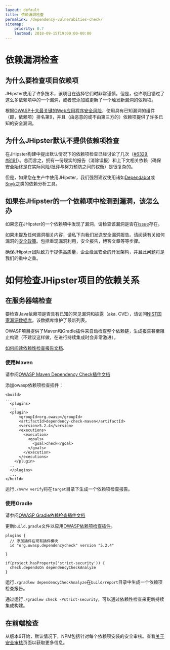 ```yaml
---
layout: default
title: 依赖漏洞检查
permalink: /dependency-vulnerabities-check/
sitemap:
    priority: 0.7
    lastmod: 2018-09-15T19:00:00-00:00
---
```


# <i class="fa fa-check-circle-o"></i> 依赖漏洞检查

## 为什么要检查项目依赖项

JHipster使用了许多技术，该项目在选择它们时非常谨慎。但是，也许项目错过了这么多依赖项中的一个漏洞，或者您添加或更新了一个触发新漏洞的依赖项。

根据[OWASP十大最关键的Web应用程序安全风险](https://www.owasp.org/index.php/Category:OWASP_Top_Ten_Project)，使用具有已知漏洞的组件（即，依赖项）排名第9，并且（由恶意的或不由第三方的）依赖项提供了许多已知的安全漏洞。

## 为什么JHipster默认不提供依赖项检查

在JHipster构建中提出默认情况下的依赖项检查已经讨论了几次（[#6329](https://github.com/jhipster/generator-jhipster/issues/6329), [#8191](https://github.com/jhipster/generator-jhipster/issues/8191)）。总而言之，拥有一份现实的报告（消除误报）和上下文相关依赖（确保安全始终是在实际风险/批评与努力预防之间的权衡）是很复杂的。

但是，如果您在生产中使用JHipster，我们强烈建议使用诸如[Dependabot](https://dependabot.com/)或[Snyk](https://snyk.io/)之类的依赖分析工具。

## 如果在JHipster的一个依赖项中检测到漏洞，该怎么办

如果您在JHipster的一个依赖项中发现了漏洞，请检查该漏洞是否在[issue](https://github.com/jhipster/generator-jhipster/issues)存在。

如果未提及任何漏洞相关内容，请私下向我们发送安全漏洞报告。请阅读有关如何漏洞的[安全政策](https://github.com/jhipster/generator-jhipster/security/policy)。包括重现漏洞利用，安全报告，博客文章等等步骤。

确保JHipster团队致力于提供高质量，企业级且安全的开发架构，并且此问题将是我们的重中之重。

# 如何检查JHipster项目的依赖关系

## 在服务器端检查

要检查Java依赖项是否具有已知的常见漏洞和披露（aka. CVE），请访问[NIST国家漏洞数据库](https://nvd.nist.gov/)，该数据库维护了最新列表。

OWASP项目提供了Maven和Gradle插件来自动检查整个依赖链，生成报告甚至阻止构建（不建议这样做，在进行持续集成时会非常激进）。

[如何阅读依赖性检查报告文档](https://jeremylong.github.io/DependencyCheck/general/thereport.html).

### 使用Maven

请参阅[OWASP Maven Dependency Check插件文档](https://jeremylong.github.io/DependencyCheck/dependency-check-maven/index.html)

添加owasp依赖项检查插件：
```
<build>
...
  <plugins>
  ...
  <plugin>
      <groupId>org.owasp</groupId>
      <artifactId>dependency-check-maven</artifactId>
      <version>5.2.4</version>
      <executions>
        <execution>
          <goals>
            <goal>check</goal>
          </goals>
        </execution>
      </executions>
    </plugin>
  ..
  </plugins>
  ...
</build>
```

运行`./mvnw verify`将在`target`目录下生成一个依赖项检查报告。

### 使用Gradle

请参阅[OWASP Gradle依赖检查插件文档](https://jeremylong.github.io/DependencyCheck/dependency-check-gradle/index.html)

更新`build.gradle`文件以应用[OWASP依赖项检查插件](https://plugins.gradle.org/plugin/org.owasp.dependencycheck)。

```
plugins {
  // 添加插件在现有插件模块
  id "org.owasp.dependencycheck" version "5.2.4"

}

if(project.hasProperty('strict-security')) {
  check.dependsOn dependencyCheckAnalyze
}
```

运行`./gradlew dependencyCheckAnalyze`在`build/report`目录中生成一个依赖项检查报告。

通过运行`./gradlew check -Pstrict-security`，可以通过依赖性检查来更新持续集成构建。

## 在前端检查

从版本6开始，默认情况下，NPM包括针对每个依赖项安装的安全审核。查看[关于安全审核](https://docs.npmjs.com/getting-started/running-a-security-audit)页面以获取更多信息。
